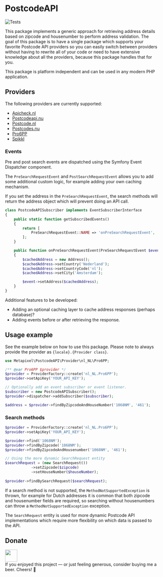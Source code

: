 # PostcodeAPI
![Tests](https://github.com/sdrenth/PostcodeAPI/actions/workflows/tests.yml/badge.svg) 

This package implements a generic approach for retrieving address details based on zipcode and housenumber to perform address validation. 
The goal of this package is to have a single package which supports your favorite Postcode API providers so you can easily switch between providers without having to rewrite all of your code or need to have extensive knowledge about all the providers, because this package handles that for you.

This package is platform independent and can be used in any modern PHP application.

## Providers
The following providers are currently supported:
- [Apicheck.nl](https://apicheck.nl/)
- [Postcodeapi.nu](Postcodeapi.nu)
- [Postcode.nl](https://www.postcode.nl/)
- [Postcodes.nu](https://postcodes.nu/)
- [Pro6PP](https://www.pro6pp.nl/)
- [Spikkl](https://www.spikkl.nl/)

### Events
Pre and post search events are dispatched using the Symfony Event Dispatcher component.

The `PreSearchRequestEvent` and `PostSearchRequestEvent` allows you to add some additional custom logic, for example adding your own caching mechanism.

If you set the address in the `PreSearchRequestEvent`, the search methods will return the address object which will prevent doing an API call.
```php
class PostcodeAPISubscriber implements EventSubscriberInterface
{
    public static function getSubscribedEvents()
    {
        return [
            PreSearchRequestEvent::NAME => 'onPreSearchRequestEvent',
        ];
    }

    public function onPreSearchRequestEvent(PreSearchRequestEvent $event): void
    {
        $cachedAddress = new Address();
        $cachedAddress->setCountry('Nederland');
        $cachedAddress->setCountryCode('nl');
        $cachedAddress->setCity('Amsterdam');

        $event->setAddress($cachedAddress);
    }
}
```

Additional features to be developed:
* Adding an optional caching layer to cache address responses (perhaps database)?
* Adding events before or after retrieving the response.

## Usage example
See the example below on how to use this package. Please note to always provide the provider as `{locale}.{Provider class}`.

```php
use Metapixel\PostcodeAPI\Provider\nl_NL\Pro6PP;

/** @var Pro6PP $provider */
$provider = ProviderFactory::create('nl_NL.Pro6PP');
$provider->setApiKey('YOUR_API_KEY');

// Optionally add an event subscriber or event listener.
$subscriber = new PostcodeAPISubscriber();
$provider->dispatcher->addSubscriber($subscriber);

$address = $provider->findByZipcodeAndHouseNumber('1068NM', '461');
```

### Search methods
```php
$provider = ProviderFactory::create('nl_NL.Pro6PP');
$provider->setApiKey('YOUR_API_KEY');

$provider->find('1068NM');
$provider->findByZipcode('1068NM');
$provider->findByZipcodeAndHousenumber('1068NM', '461');

// Using the more dynamic SearchRequest entity
$searchRequest = (new SearchRequest())
            ->setZipcode($zipcode)
            ->setHouseNumber($houseNumber);
            
$provider->findBySearchRequest($searchRequest);
```

If a search method is not supported, the `MethodNotSupportedException` is thrown, for example for Dutch addresses it is common that both zipcode and housenumber fields are required, so searching without housenumbers can throw a `MethodNotSupportedException` exception.

The `SearchRequest` entity is used for more dynamic Postcode API implementations which require more flexibility on which data is passed to the API.

## Donate

<a href="https://paypal.me/sndrenth/"><img src="https://raw.githubusercontent.com/andreostrovsky/donate-with-paypal/master/blue.svg" height="40"></a>  
If you enjoyed this project — or just feeling generous, consider buying me a beer. Cheers! :beers:
